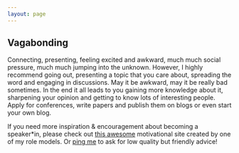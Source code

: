 ```yaml
---
layout: page
---
```


## Vagabonding

Connecting, presenting, feeling excited and awkward, much much social pressure, much much jumping into the unknown. However, I highly recommend going out, presenting a topic that you care about, spreading the word and engaging in discussions. May it be awkward, may it be really bad sometimes. In the end it all leads to you gaining more knowledge about it, sharpening your opinion and getting to know lots of interesting people. Apply for conferences, write papers and publish them on blogs or even start your own blog.

If you need more inspiration & encouragement about becoming a speaker*in, please check out [this awesome](http://weareallaweso.me/) motivational site created by one of my role models. Or [ping me](mailto:marie@heartofcode.org) to ask for low quality but friendly advice!
